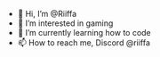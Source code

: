 - 👋 Hi, I’m @Riiffa
- 👀 I’m interested in gaming
- 🌱 I’m currently learning how to code
- 📫 How to reach me, Discord @riiffa 

<!---
Riiffa/Riiffa is a ✨ special ✨ repository because its `README.md` (this file) appears on your GitHub profile.
You can click the Preview link to take a look at your changes.
--->
